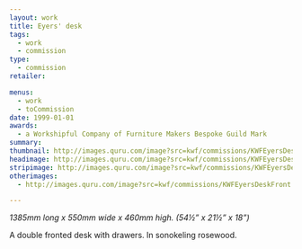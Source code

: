 ```yaml
---
layout: work
title: Eyers' desk
tags:
  - work
  - commission
type:
  - commission
retailer:

menus:
  - work
  - toCommission
date: 1999-01-01
awards:
  - a Workshipful Company of Furniture Makers Bespoke Guild Mark
summary: 
thumbnail: http://images.quru.com/image?src=kwf/commissions/KWFEyersDeskBack.tif&right=0.90938&left=0.0875
headimage: http://images.quru.com/image?src=kwf/commissions/KWFEyersDeskBack.tif
stripimage: http://images.quru.com/image?src=kwf/commissions/KWFEyersDeskBack.tif&top=0.229&bottom=0.695
otherimages:
  - http://images.quru.com/image?src=kwf/commissions/KWFEyersDeskFront.tif

---
```

_1385mm long x 550mm wide x 460mm high. (54&frac12;” x 21&frac12;” x 18”)_

A double fronted desk with drawers. In sonokeling rosewood.



